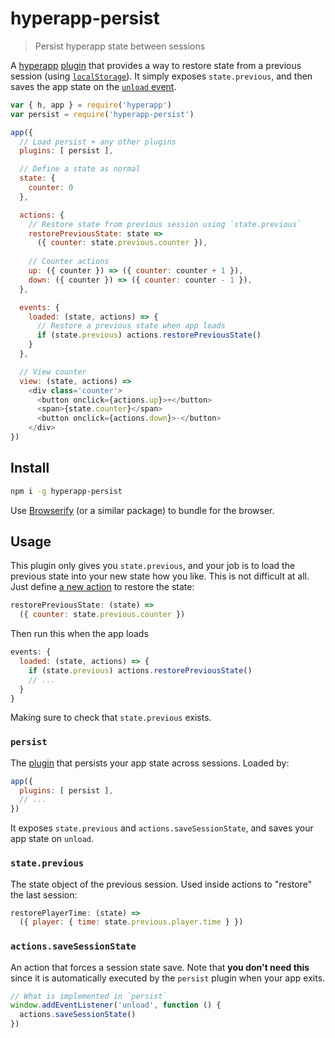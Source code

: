 
# hyperapp-persist

> Persist hyperapp state between sessions 

A [hyperapp](https://github.com/hyperapp/hyperapp) [plugin](https://github.com/hyperapp/hyperapp/blob/master/docs/core.md#plugins) that provides a way to restore state from a previous session (using [`localStorage`](https://developer.mozilla.org/en-US/docs/Web/API/Window/localStorage)).  It simply exposes `state.previous`, and then saves the app state on the [`unload` event](https://developer.mozilla.org/en-US/docs/Web/Events/unload).

```js
var { h, app } = require('hyperapp')
var persist = require('hyperapp-persist')

app({
  // Load persist + any other plugins
  plugins: [ persist ],

  // Define a state as normal
  state: {
    counter: 0
  },

  actions: {
    // Restore state from previous session using `state.previous`
    restorePreviousState: state => 
      ({ counter: state.previous.counter }),
  
    // Counter actions
    up: ({ counter }) => ({ counter: counter + 1 }),
    down: ({ counter }) => ({ counter: counter - 1 }),
  },

  events: {
    loaded: (state, actions) => {
      // Restore a previous state when app loads
      if (state.previous) actions.restorePreviousState()
    }
  },

  // View counter
  view: (state, actions) =>
    <div class='counter'>
      <button onclick={actions.up}>+</button>
      <span>{state.counter}</span>
      <button onclick={actions.down}>-</button>
    </div>
})
```

## Install

```sh
npm i -g hyperapp-persist
```

Use [Browserify](http://npmjs.com/browserify) (or a similar package) to bundle for the browser.

## Usage

This plugin only gives you `state.previous`, and your job is to load the previous state into your new state how you like.  This is not difficult at all.  Just define [a new action](https://github.com/hyperapp/hyperapp/blob/master/docs/core.md#actions) to restore the state:

```js
restorePreviousState: (state) =>
  ({ counter: state.previous.counter })
```

Then run this when the app loads

```js
events: {
  loaded: (state, actions) => {
    if (state.previous) actions.restorePreviousState()
    // ...
  }
}
```

Making sure to check that `state.previous` exists.

### `persist`

The [plugin](https://github.com/hyperapp/hyperapp/blob/master/docs/core.md#plugins) that persists your app state across sessions.  Loaded by:

```js
app({
  plugins: [ persist ],
  // ...
})
```

It exposes `state.previous` and `actions.saveSessionState`, and saves your app state on `unload`.

### `state.previous`

The state object of the previous session.  Used inside actions to "restore" the last session:

```js
restorePlayerTime: (state) =>
  ({ player: { time: state.previous.player.time } })
```

### `actions.saveSessionState`

An action that forces a session state save.  Note that **you don't need this** since it is automatically executed by the `persist` plugin when your app exits.

```js
// What is implemented in `persist`
window.addEventListener('unload', function () {
  actions.saveSessionState()
})
```

